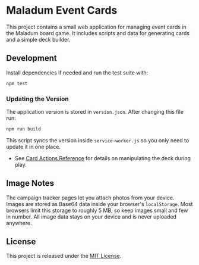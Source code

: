 # Maladum Event Cards

This project contains a small web application for managing event cards in the Maladum board game. It includes scripts and data for generating cards and a simple deck builder.

## Development

Install dependencies if needed and run the test suite with:

```bash
npm test
```

### Updating the Version

The application version is stored in `version.json`. After changing this file
run:

```bash
npm run build
```

This script syncs the version inside `service-worker.js` so you only need to
update it in one place.

- See [Card Actions Reference](cardActions.md) for details on manipulating the deck during play.

## Image Notes

The campaign tracker pages let you attach photos from your device. Images are
stored as Base64 data inside your browser's `localStorage`. Most browsers limit
this storage to roughly 5&nbsp;MB, so keep images small and few in number. All
image data stays on your device and is never uploaded anywhere.

## License

This project is released under the [MIT License](LICENSE).


